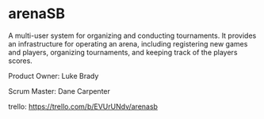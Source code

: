 # arenaSB
A multi-user system for organizing and conducting tournaments. It provides an infrastructure for operating an arena, including registering new games and players, organizing tournaments, and keeping track of the players scores. 

Product Owner: Luke Brady

Scrum Master: Dane Carpenter

trello: https://trello.com/b/EVUrUNdv/arenasb
